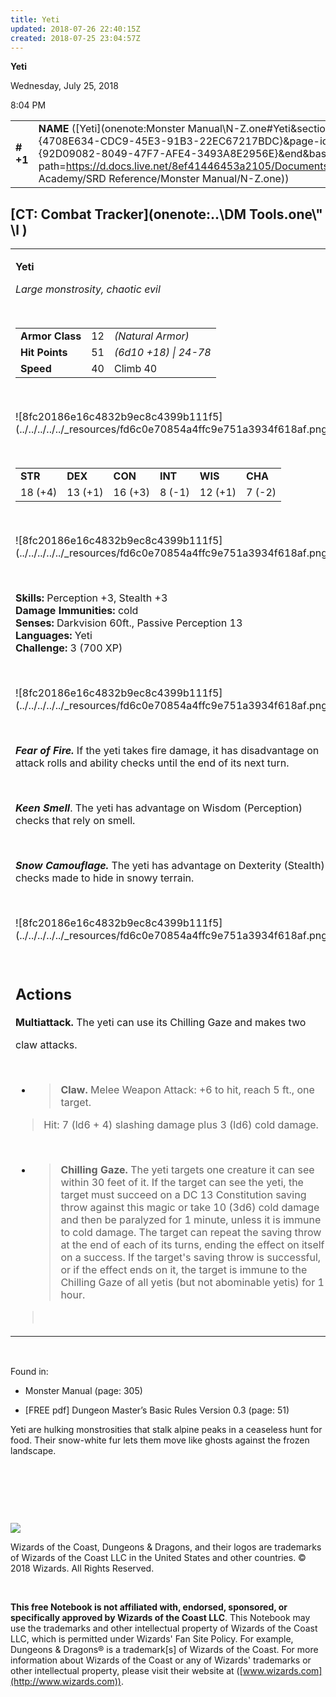 ```yaml
---
title: Yeti
updated: 2018-07-26 22:40:15Z
created: 2018-07-25 23:04:57Z
---
```


**Yeti**

Wednesday, July 25, 2018

8:04 PM

|           |                                                                                                                                                                                                                                                                                  |        |        |        |     |       |        |
|-----------|----------------------------------------------------------------------------------------------------------------------------------------------------------------------------------------------------------------------------------------------------------------------------------|--------|--------|--------|-----|-------|--------|
| **\# +1** | **NAME** ([Yeti](onenote:Monster Manual\\N-Z.one#Yeti&section-id={4708E634-CDC9-45E3-91B3-22EC67217BDC}&page-id={92D09082-8049-47F7-AFE4-3493A8E2956E}&end&base-path=https://d.docs.live.net/8ef41446453a2105/Documents/Adventure Academy/SRD Reference/Monster Manual/N-Z.one)) | **12** | **51** | **51** | \-  | Notes | 700 XP |

## [CT: Combat Tracker](onenote:..\\DM Tools.one\\" \l )

<table><tbody><tr class="odd"><td><p><strong>Yeti</strong></p><p><em>Large monstrosity, chaotic evil</em></p><p> </p><table><tbody><tr class="odd"><td><strong>Armor Class</strong></td><td>12</td><td><em>(Natural Armor)</em></td></tr><tr class="even"><td><strong>Hit Points</strong></td><td>51</td><td><em>(6d10 +18) | 24-78</em></td></tr><tr class="odd"><td><strong>Speed</strong></td><td>40</td><td>Climb 40</td></tr></tbody></table><p> </p><p>![8fc20186e16c4832b9ec8c4399b111f5](../../../../../_resources/fd6c0e70854a4ffc9e751a3934f618af.png)</p><p> </p><table><tbody><tr class="odd"><td><strong>STR</strong></td><td><strong>DEX</strong></td><td><strong>CON</strong></td><td><strong>INT</strong></td><td><strong>WIS</strong></td><td><strong>CHA</strong></td></tr><tr class="even"><td>18 (+4)</td><td>13 (+1)</td><td>16 (+3)</td><td>8 (-1)</td><td>12 (+1)</td><td>7 (-2)</td></tr></tbody></table><p> </p><p>![8fc20186e16c4832b9ec8c4399b111f5](../../../../../_resources/fd6c0e70854a4ffc9e751a3934f618af.png)</p><p> </p><p><strong>Skills:</strong> Perception +3, Stealth +3<br />
<strong>Damage Immunities:</strong> cold<br />
<strong>Senses:</strong> Darkvision 60ft., Passive Perception 13<br />
<strong>Languages:</strong> Yeti<br />
<strong>Challenge:</strong> 3 (700 XP)</p><p> </p><p>![8fc20186e16c4832b9ec8c4399b111f5](../../../../../_resources/fd6c0e70854a4ffc9e751a3934f618af.png)</p><p> </p><p><em><strong>Fear of Fire.</strong></em> If the yeti takes fire damage, it has disadvantage on attack rolls and ability checks until the end of its next turn.</p><p> </p><p><em><strong>Keen Smell</strong></em>. The yeti has advantage on Wisdom (Perception) checks that rely on smell.</p><p> </p><p><em><strong>Snow Camouflage.</strong></em> The yeti has advantage on Dexterity (Stealth) checks made to hide in snowy terrain.</p><p> </p><p>![8fc20186e16c4832b9ec8c4399b111f5](../../../../../_resources/fd6c0e70854a4ffc9e751a3934f618af.png)</p><p> </p><h2 id="actions"><strong>Actions</strong></h2><p><strong>Multiattack.</strong> The yeti can use its Chilling Gaze and makes two</p><p>claw attacks.</p><p> </p><ul><li><blockquote><p><strong>Claw.</strong> Melee Weapon Attack: +6 to hit, reach 5 ft., one target.</p></blockquote></li></ul><blockquote><p>Hit: 7 (ld6 + 4) slashing damage plus 3 (ld6) cold damage.</p></blockquote><p> </p><ul><li><blockquote><p><strong>Chilling Gaze.</strong> The yeti targets one creature it can see within 30 feet of it. If the target can see the yeti, the target must succeed on a DC 13 Constitution saving throw against this magic or take 10 (3d6) cold damage and then be paralyzed for 1 minute, unless it is immune to cold damage. The target can repeat the saving throw at the end of each of its turns, ending the effect on itself on a success. If the target's saving throw is successful, or if the effect ends on it, the target is immune to the Chilling Gaze of all yetis (but not abominable yetis) for 1 hour.</p></blockquote></li></ul><blockquote><p> </p></blockquote></td></tr></tbody></table>

 

Found in:

-   Monster Manual (page: 305)

-   \[FREE pdf\] Dungeon Master’s Basic Rules Version 0.3 (page: 51)

Yeti are hulking monstrosities that stalk alpine peaks in a ceaseless hunt for food. Their snow-white fur lets them move like ghosts against the frozen landscape.

 

 

 

![](tmp\media\image2.png)

Wizards of the Coast, Dungeons & Dragons, and their logos are trademarks of Wizards of the Coast LLC in the United States and other countries. © 2018 Wizards. All Rights Reserved.

 

**This free Notebook is not affiliated with, endorsed, sponsored, or specifically approved by Wizards of the Coast LLC**. This Notebook may use the trademarks and other intellectual property of Wizards of the Coast LLC, which is permitted under Wizards' Fan Site Policy. For example, Dungeons & Dragons® is a trademark\[s\] of Wizards of the Coast. For more information about Wizards of the Coast or any of Wizards' trademarks or other intellectual property, please visit their website at ([www.wizards.com](http://www.wizards.com)).
